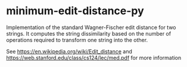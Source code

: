 # minimum-edit-distance-py
Implementation of the standard Wagner-Fischer edit distance for two strings. It computes the string dissimilarity based on the number of operations required to transform one string into the other.

See
https://en.wikipedia.org/wiki/Edit_distance and https://web.stanford.edu/class/cs124/lec/med.pdf for more information
